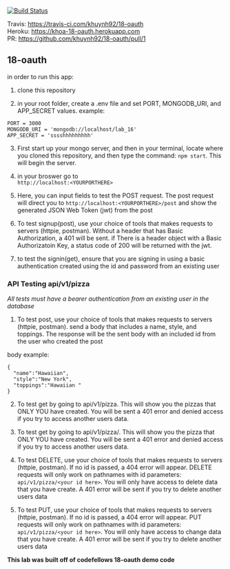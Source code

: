 [![Build Status](https://travis-ci.com/khuynh92/18-oauth.svg?branch=master)](https://travis-ci.com/khuynh92/18-oauth)

Travis: https://travis-ci.com/khuynh92/18-oauth  
Heroku: https://khoa-18-oauth.herokuapp.com  
PR: https://github.com/khuynh92/18-oauth/pull/1  

## 18-oauth


in order to run this app:

 1. clone this repository


 2. in your root folder, create a .env file and set PORT, MONGODB_URI, and APP_SECRET values.  example: 

 ```
 PORT = 3000
 MONGODB_URI = 'mongodb://localhost/lab_16'
 APP_SECRET = 'sssshhhhhhhhh'

 ``` 

 3. First start up your mongo server, and then in your terminal, locate where you cloned this repository, and then type the command: `npm start`. This will begin the server.

 4. in your broswer go to  
`http://localhost:<YOURPORTHERE>`  

 5. Here, you can input fields to test the POST request. The post request will direct you to `http://localhost:<YOURPORTHERE>/post` and show the generated JSON Web Token (jwt) from the post

 6. To test signup(post), use your choice of tools that makes requests to servers (httpie, postman). Without a header that has Basic Authorization, a 401 will be sent. if There is a header object with a Basic Authorizatoin Key, a status code of 200 will be returned with the jwt.

 7. to test the signin(get), ensure that you are signing in using a basic authentication created using the id and password from an existing user

### API Testing api/v1/pizza
*All tests must have a bearer authentication from an existing user in the database*
1. To test post, use your choice of tools that makes requests to servers (httpie, postman). send a body that includes a name, style, and toppings. The response will be the sent body with an included id from the user who created the post

body example:
```
{
  "name":"Hawaiian",
  "style":"New York",
  "toppings":"Hawaiian "
}
```
2. To test get by going to api/v1/pizza. This will show you the pizzas that ONLY YOU have created. You will be sent a 401 error and denied access if you try to access another users data.

3. To test get by going to api/v1/pizza/<id>. This will show you the pizza that ONLY YOU have created. You will be sent a 401 error and denied access if you try to access another users data.

4. To test DELETE, use your choice of tools that makes requests to servers (httpie, postman). If no id is passed, a 404 error will appear. DELETE requests will only work on pathnames with id parameters: `api/v1/pizza/<your id here>`. You will only have access to delete data that you have create. A 401 error will be sent if you try to delete another users data

5. To test PUT, use your choice of tools that makes requests to servers (httpie, postman). If no id is passed, a 404 error will appear. PUT requests will only work on pathnames with id parameters: `api/v1/pizza/<your id here>`. You will only have access to change data that you have create. A 401 error will be sent if you try to delete another users data



**This lab was built off of codefellows 18-oauth demo code**